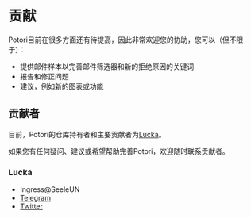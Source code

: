 # 贡献
Potori目前在很多方面还有待提高，因此非常欢迎您的协助，您可以（但不限于）：

- 提供邮件样本以完善邮件筛选器和新的拒绝原因的关键词
- 报告和修正问题
- 建议，例如新的图表或功能

## 贡献者
目前，Potori的仓库持有者和主要贡献者为[Lucka](#Lucka)。

如果您有任何疑问、建议或希望帮助完善Potori，欢迎随时联系贡献者。

### Lucka
- Ingress@SeeleUN
- [Telegram](https://t.me/SeeleUN "Telegram@SeeleUN")
- [Twitter](https://twitter.com/lucka_me "Twitter@lucka_me")